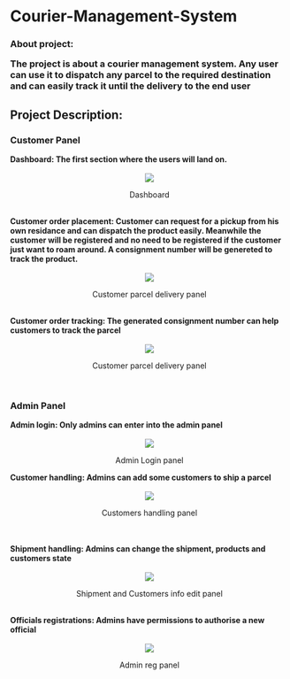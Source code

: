 # Courier-Management-System
<h3>About project:<p>The project is about a courier management system. Any user can use it to dispatch any parcel to the required destination and can easily track it until the delivery to the end user</p></h3>

## Project Description: 

<h3>Customer Panel</h3>
<b>Dashboard: The first section where the users will land on.</b>
<br><br>
<div align="center">
<img  src="https://github.com/AsifZaman777/Courier-Management-System/assets/69311703/b07f3b9a-6fde-422a-8bf7-fa9b2de85e56">
<p>Dashboard</p>
</div>
<br>
<b>Customer order placement: Customer can request for a pickup from his own residance and can dispatch the product easily. Meanwhile the customer will be registered and no need to be registered if the customer just want to roam around. A consignment number will be genereted to track the product.</b>
<br><br>
<div align="center">
<img  src="https://github.com/AsifZaman777/Courier-Management-System/assets/69311703/c22e8066-8879-4b8b-b454-24adf5ab88d6">
<p>Customer parcel delivery panel</p>
</div>
<br>
<b>Customer order tracking: The generated consignment number can help customers to track the parcel</b>
<br><br>
<div align="center">
<img  src="https://github.com/AsifZaman777/Courier-Management-System/assets/69311703/43c0822b-f065-4e85-a2b2-09156ca7aa14">
<p>Customer parcel delivery panel</p>
</div>
<br>


<h3>Admin Panel</h3>
<b>Admin login: Only admins can enter into the admin panel</b>
<br><br>
<div align="center">
<img  src="https://github.com/AsifZaman777/Courier-Management-System/assets/69311703/ad3a3c74-ba0d-4852-91e9-6f349619089e">
<p>Admin Login panel</p>
</div>
<b>Customer handling: Admins can add some customers to ship a parcel</b>
<br><br>
<div align="center">
<img  src="https://github.com/AsifZaman777/Courier-Management-System/assets/69311703/225b334e-16dc-485b-9ce6-01c9304b7db1">
<p>Customers handling panel</p>
</div>
<br>
<br>
<b>Shipment handling: Admins can change the shipment, products and customers state</b>
<br><br>
<div align="center">
<img  src="https://github.com/AsifZaman777/Courier-Management-System/assets/69311703/6e05c5f3-cfce-4aaf-b16b-e9c08924c407">
<p>Shipment and Customers info edit panel</p>
</div>
<br>
<b>Officials registrations: Admins have permissions to authorise a new official </b>
<br><br>
<div align="center">
<img  src="https://github.com/AsifZaman777/Courier-Management-System/assets/69311703/9934c1c5-4210-4663-bcc5-bde4f44e6f1c">
<p>Admin reg panel</p>
</div>
<br>









